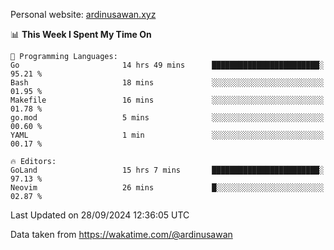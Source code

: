 Personal website: [ardinusawan.xyz](https://ardinusawan.xyz)

<!--START_SECTION:waka-->
📊 **This Week I Spent My Time On** 

```text
💬 Programming Languages: 
Go                       14 hrs 49 mins      ████████████████████████░   95.21 % 
Bash                     18 mins             ░░░░░░░░░░░░░░░░░░░░░░░░░   01.95 % 
Makefile                 16 mins             ░░░░░░░░░░░░░░░░░░░░░░░░░   01.78 % 
go.mod                   5 mins              ░░░░░░░░░░░░░░░░░░░░░░░░░   00.60 % 
YAML                     1 min               ░░░░░░░░░░░░░░░░░░░░░░░░░   00.17 % 

🔥 Editors: 
GoLand                   15 hrs 7 mins       ████████████████████████░   97.13 % 
Neovim                   26 mins             █░░░░░░░░░░░░░░░░░░░░░░░░   02.87 % 
```


 Last Updated on 28/09/2024 12:36:05 UTC
<!--END_SECTION:waka-->
Data taken from https://wakatime.com/@ardinusawan
